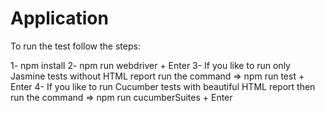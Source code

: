 Application
===========
To run the test follow the steps:

1- npm install
2- npm run webdriver  + Enter
3- If you like to run only Jasmine tests without HTML report run the command => npm run test + Enter
4- If you like to run Cucumber tests with beautiful HTML report then run the command => npm run cucumberSuites  + Enter